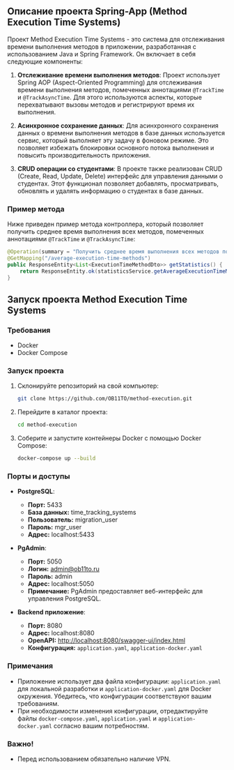 ## Описание проекта Spring-App (Method Execution Time Systems)

Проект Method Execution Time Systems - это система для отслеживания времени выполнения методов в приложении, разработанная с использованием Java и Spring Framework. Он включает в себя следующие компоненты:

1. **Отслеживание времени выполнения методов**: Проект использует Spring AOP (Aspect-Oriented Programming) для отслеживания времени выполнения методов, помеченных аннотациями `@TrackTime` и `@TrackAsyncTime`. Для этого используются аспекты, которые перехватывают вызовы методов и регистрируют время их выполнения.

2. **Асинхронное сохранение данных**: Для асинхронного сохранения данных о времени выполнения методов в базе данных используется сервис, который выполняет эту задачу в фоновом режиме. Это позволяет избежать блокировки основного потока выполнения и повысить производительность приложения.

3. **CRUD операции со студентами**: В проекте также реализован CRUD (Create, Read, Update, Delete) интерфейс для управления данными о студентах. Этот функционал позволяет добавлять, просматривать, обновлять и удалять информацию о студентах в базе данных.

### Пример метода

Ниже приведен пример метода контроллера, который позволяет получить среднее время выполнения всех методов, помеченных аннотациями `@TrackTime` и `@TrackAsyncTime`:

```java
@Operation(summary = "Получить среднее время выполнения всех методов помеченными аннотациями @TrackTime и @TrackAsyncTime")
@GetMapping("/average-execution-time-methods")
public ResponseEntity<List<ExecutionTimeMethodDto>> getStatistics() {
    return ResponseEntity.ok(statisticsService.getAverageExecutionTimeMethods());
}
```
## Запуск проекта Method Execution Time Systems

### Требования

- Docker
- Docker Compose

### Запуск проекта

1. Склонируйте репозиторий на свой компьютер:

    ```bash
    git clone https://github.com/OB11TO/method-execution.git
    ```

2. Перейдите в каталог проекта:

    ```bash
    cd method-execution
    ```

3. Соберите и запустите контейнеры Docker с помощью Docker Compose:

    ```bash
    docker-compose up --build
    ```

### Порты и доступы

- **PostgreSQL**:
    - **Порт:** 5433
    - **База данных:** time_tracking_systems
    - **Пользователь:** migration_user
    - **Пароль:** mgr_user
    - **Адрес:** localhost:5433

- **PgAdmin**:
    - **Порт:** 5050
    - **Логин:** admin@ob11to.ru
    - **Пароль:** admin
    - **Адрес:** localhost:5050
    - **Примечание:** PgAdmin предоставляет веб-интерфейс для управления PostgreSQL.

- **Backend приложение**:
    - **Порт:** 8080
    - **Адрес:** localhost:8080
    - **OpenAPI:** [http://localhost:8080/swagger-ui/index.html](http://localhost:8080/swagger-ui/index.html)
    - **Конфигурация:** `application.yaml`, `application-docker.yaml`

### Примечания

- Приложение использует два файла конфигурации: `application.yaml` для локальной разработки и `application-docker.yaml` для Docker окружения. Убедитесь, что конфигурации соответствуют вашим требованиям.
- При необходимости изменения конфигурации, отредактируйте файлы `docker-compose.yaml`, `application.yaml` и `application-docker.yaml` согласно вашим потребностям.

### Важно!

- Перед использованием обязательно наличие VPN.

